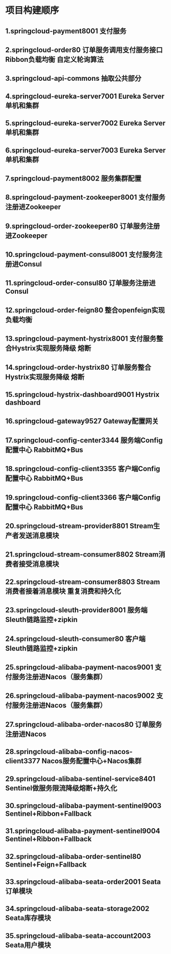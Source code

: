 # 项目构建顺序
## 1.springcloud-payment8001 支付服务
## 2.springcloud-order80 订单服务调用支付服务接口 Ribbon负载均衡 自定义轮询算法
## 3.springcloud-api-commons 抽取公共部分
## 4.springcloud-eureka-server7001 Eureka Server单机和集群
## 5.springcloud-eureka-server7002 Eureka Server单机和集群
## 6.springcloud-eureka-server7003 Eureka Server单机和集群
## 7.springcloud-payment8002 服务集群配置
## 8.springcloud-payment-zookeeper8001 支付服务注册进Zookeeper
## 9.springcloud-order-zookeeper80 订单服务注册进Zookeeper
## 10.springcloud-payment-consul8001 支付服务注册进Consul
## 11.springcloud-order-consul80 订单服务注册进Consul
## 12.springcloud-order-feign80 整合openfeign实现负载均衡
## 13.springcloud-payment-hystrix8001 支付服务整合Hystrix实现服务降级 熔断
## 14.springcloud-order-hystrix80 订单服务整合Hystrix实现服务降级 熔断
## 15.springcloud-hystrix-dashboard9001 Hystrix dashboard
## 16.springcloud-gateway9527 Gateway配置网关
## 17.springcloud-config-center3344 服务端Config配置中心 RabbitMQ+Bus
## 18.springcloud-config-client3355 客户端Config配置中心 RabbitMQ+Bus
## 19.springcloud-config-client3366 客户端Config配置中心 RabbitMQ+Bus
## 20.springcloud-stream-provider8801 Stream生产者发送消息模块
## 21.springcloud-stream-consumer8802 Stream消费者接受消息模块
## 22.springcloud-stream-consumer8803 Stream消费者接着消息模块 重复消费和持久化
## 23.springcloud-sleuth-provider8001 服务端Sleuth链路监控+zipkin
## 24.springcloud-sleuth-consumer80 客户端Sleuth链路监控+zipkin
## 25.springcloud-alibaba-payment-nacos9001 支付服务注册进Nacos（服务集群）
## 26.springcloud-alibaba-payment-nacos9002 支付服务注册进Nacos（服务集群）
## 27.springcloud-alibaba-order-nacos80 订单服务注册进Nacos
## 28.springcloud-alibaba-config-nacos-client3377 Nacos服务配置中心+Nacos集群
## 29.springcloud-alibaba-sentinel-service8401 Sentinel做服务限流降级熔断+持久化
## 30.springcloud-alibaba-payment-sentinel9003 Sentinel+Ribbon+Fallback
## 31.springcloud-alibaba-payment-sentinel9004 Sentinel+Ribbon+Fallback
## 32.springcloud-alibaba-order-sentinel80 Sentinel+Feign+Fallback
## 33.springcloud-alibaba-seata-order2001 Seata订单模块
## 34.springcloud-alibaba-seata-storage2002 Seata库存模块
## 35.springcloud-alibaba-seata-account2003 Seata用户模块